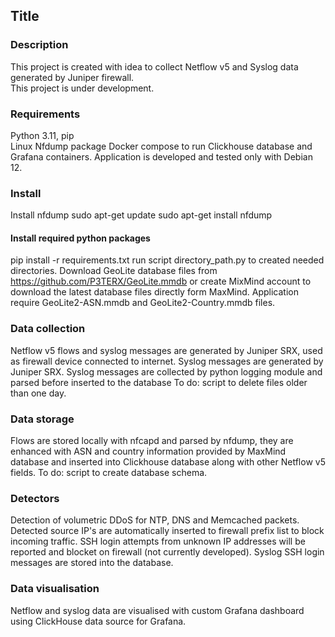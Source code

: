 ## Title

### Description 
This project is created with idea to collect Netflow v5 and Syslog data generated by Juniper firewall.  
This project is under development. 

### Requirements
Python 3.11, pip  
Linux Nfdump package
Docker compose to run Clickhouse database and Grafana containers.
Application is developed and tested only with Debian 12. 

### Install 
Install nfdump 
sudo apt-get update
sudo apt-get install nfdump

#### Install required python packages 
pip install -r requirements.txt
run script directory_path.py to created needed directories.
Download GeoLite database files from https://github.com/P3TERX/GeoLite.mmdb or create MixMind account to 
download the latest database files directly form MaxMind. Application require GeoLite2-ASN.mmdb and 
GeoLite2-Country.mmdb files.

### Data collection
Netflow v5 flows and syslog messages are generated by Juniper SRX, used as firewall device connected to internet. 
Syslog messages are generated by Juniper SRX. Syslog messages are collected by python logging module and parsed before
inserted to the database 
To do: script to delete files older than one day.

### Data storage
Flows are stored locally with nfcapd and parsed by nfdump, they are enhanced with ASN and country information
provided by MaxMind database and inserted into Clickhouse database along with other Netflow v5 fields.
To do: script to create database schema. 

### Detectors
Detection of volumetric DDoS for NTP, DNS and Memcached packets. Detected source IP's are automatically inserted to
firewall prefix list to block incoming traffic.
SSH login attempts from unknown IP addresses will be reported and blocket on firewall (not currently developed).
Syslog SSH login messages are stored into the database. 

### Data visualisation
Netflow and syslog data are visualised with custom Grafana dashboard using ClickHouse data source for Grafana.
